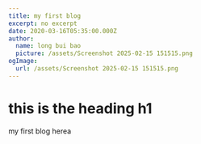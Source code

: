 ```yaml
---
title: my first blog
excerpt: no excerpt
date: 2020-03-16T05:35:00.000Z
author:
  name: long bui bao
  picture: /assets/Screenshot 2025-02-15 151515.png
ogImage:
  url: /assets/Screenshot 2025-02-15 151515.png
---
```

# this is the heading h1

my first blog herea